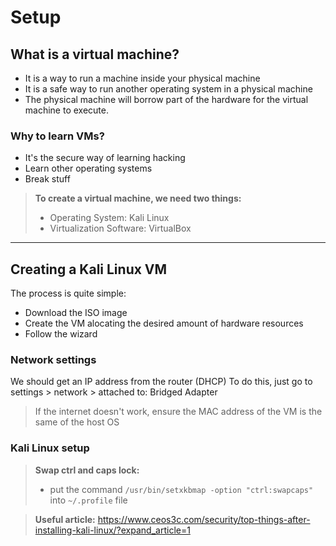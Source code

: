# Setup

## What is a virtual machine?

- It is a way to run a machine inside your physical machine
- It is a safe way to run another operating system in a physical machine
- The physical machine will borrow part of the hardware for the virtual machine to execute.

### Why to learn VMs?
- It's the secure way of learning hacking
- Learn other operating systems
- Break stuff

> **To create a virtual machine, we need two things:**
> - Operating System: Kali Linux
> - Virtualization Software: VirtualBox
>

---

## Creating a Kali Linux VM

The process is quite simple:
- Download the ISO image
- Create the VM alocating the desired amount of hardware resources
- Follow the wizard

### Network settings

We should get an IP address from the router (DHCP)
To do this, just go to settings > network > attached to: Bridged Adapter

> If the internet doesn't work, ensure the MAC address of the VM is the same of the host OS
>

### Kali Linux setup

> **Swap ctrl and caps lock:**
> - put the command `/usr/bin/setxkbmap -option "ctrl:swapcaps"` into `~/.profile` file
>

> **Useful article:**
> https://www.ceos3c.com/security/top-things-after-installing-kali-linux/?expand_article=1
>

